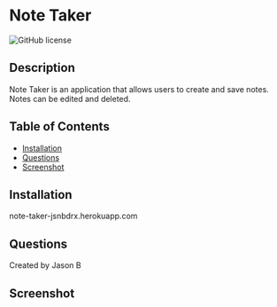 # Note Taker
  ![GitHub license](http://img.shields.io/badge/license-MIT-blue.svg)
  ## Description 
  Note Taker is an application that allows users to create and save notes. Notes can be edited and deleted.
  ## Table of Contents
  * [Installation](#installation)
  * [Questions](#questions)
  * [Screenshot](#screenshot)
  ## Installation 
  note-taker-jsnbdrx.herokuapp.com

  ## Questions
  Created by Jason B

  ## Screenshot
